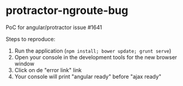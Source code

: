protractor-ngroute-bug
======================

PoC for angular/protractor issue #1641

Steps to reproduce:

1. Run the application (`npm install; bower update; grunt serve`)
2. Open your console in the development tools for the new browser window
3. Click on de "error link" link
4. Your console will print "angular ready" before "ajax ready"
